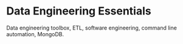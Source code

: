 # Data Engineering Essentials

Data engineering toolbox, ETL, software engineering, command line automation, MongoDB.
